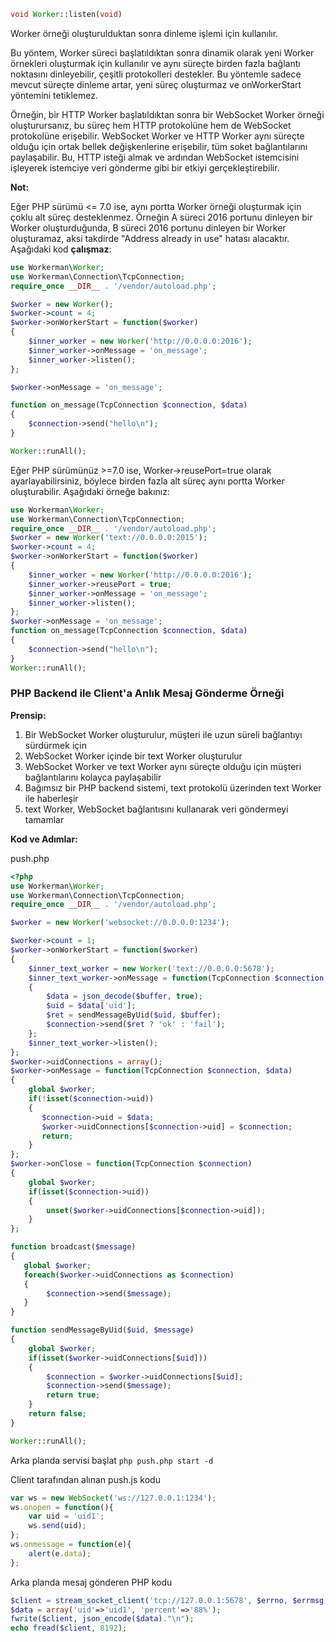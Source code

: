 ```php
void Worker::listen(void)
```
Worker örneği oluşturulduktan sonra dinleme işlemi için kullanılır.

Bu yöntem, Worker süreci başlatıldıktan sonra dinamik olarak yeni Worker örnekleri oluşturmak için kullanılır ve aynı süreçte birden fazla bağlantı noktasını dinleyebilir, çeşitli protokolleri destekler. Bu yöntemle sadece mevcut süreçte dinleme artar, yeni süreç oluşturmaz ve onWorkerStart yöntemini tetiklemez.

Örneğin, bir HTTP Worker başlatıldıktan sonra bir WebSocket Worker örneği oluşturursanız, bu süreç hem HTTP protokolüne hem de WebSocket protokolüne erişebilir. WebSocket Worker ve HTTP Worker aynı süreçte olduğu için ortak bellek değişkenlerine erişebilir, tüm soket bağlantılarını paylaşabilir. Bu, HTTP isteği almak ve ardından WebSocket istemcisini işleyerek istemciye veri gönderme gibi bir etkiyi gerçekleştirebilir.

**Not:**

Eğer PHP sürümü <= 7.0 ise, aynı portta Worker örneği oluşturmak için çoklu alt süreç desteklenmez. Örneğin A süreci 2016 portunu dinleyen bir Worker oluşturduğunda, B süreci 2016 portunu dinleyen bir Worker oluşturamaz, aksi takdirde "Address already in use" hatası alacaktır. Aşağıdaki kod **çalışmaz**:

```php
use Workerman\Worker;
use Workerman\Connection\TcpConnection;
require_once __DIR__ . '/vendor/autoload.php';

$worker = new Worker();
$worker->count = 4;
$worker->onWorkerStart = function($worker)
{
    $inner_worker = new Worker('http://0.0.0.0:2016');
    $inner_worker->onMessage = 'on_message';
    $inner_worker->listen();
};

$worker->onMessage = 'on_message';

function on_message(TcpConnection $connection, $data)
{
    $connection->send("hello\n");
}

Worker::runAll();
```

Eğer PHP sürümünüz >=7.0 ise, Worker->reusePort=true olarak ayarlayabilirsiniz, böylece birden fazla alt süreç aynı portta Worker oluşturabilir. Aşağıdaki örneğe bakınız:

```php
use Workerman\Worker;
use Workerman\Connection\TcpConnection;
require_once __DIR__ . '/vendor/autoload.php';
$worker = new Worker('text://0.0.0.0:2015');
$worker->count = 4;
$worker->onWorkerStart = function($worker)
{
    $inner_worker = new Worker('http://0.0.0.0:2016');
    $inner_worker->reusePort = true;
    $inner_worker->onMessage = 'on_message';
    $inner_worker->listen();
};
$worker->onMessage = 'on_message';
function on_message(TcpConnection $connection, $data)
{
    $connection->send("hello\n");
}
Worker::runAll();
```

### PHP Backend ile Client'a Anlık Mesaj Gönderme Örneği

**Prensip:**

1. Bir WebSocket Worker oluşturulur, müşteri ile uzun süreli bağlantıyı sürdürmek için
2. WebSocket Worker içinde bir text Worker oluşturulur
3. WebSocket Worker ve text Worker aynı süreçte olduğu için müşteri bağlantılarını kolayca paylaşabilir
4. Bağımsız bir PHP backend sistemi, text protokolü üzerinden text Worker ile haberleşir
5. text Worker, WebSocket bağlantısını kullanarak veri göndermeyi tamamlar

**Kod ve Adımlar:**

push.php

```php
<?php
use Workerman\Worker;
use Workerman\Connection\TcpConnection;
require_once __DIR__ . '/vendor/autoload.php';

$worker = new Worker('websocket://0.0.0.0:1234');

$worker->count = 1;
$worker->onWorkerStart = function($worker)
{
    $inner_text_worker = new Worker('text://0.0.0.0:5678');
    $inner_text_worker->onMessage = function(TcpConnection $connection, $buffer)
    {
        $data = json_decode($buffer, true);
        $uid = $data['uid'];
        $ret = sendMessageByUid($uid, $buffer);
        $connection->send($ret ? 'ok' : 'fail');
    };
    $inner_text_worker->listen();
};
$worker->uidConnections = array();
$worker->onMessage = function(TcpConnection $connection, $data)
{
    global $worker;
    if(!isset($connection->uid))
    {
       $connection->uid = $data;
       $worker->uidConnections[$connection->uid] = $connection;
       return;
    }
};
$worker->onClose = function(TcpConnection $connection)
{
    global $worker;
    if(isset($connection->uid))
    {
        unset($worker->uidConnections[$connection->uid]);
    }
};

function broadcast($message)
{
   global $worker;
   foreach($worker->uidConnections as $connection)
   {
        $connection->send($message);
   }
}

function sendMessageByUid($uid, $message)
{
    global $worker;
    if(isset($worker->uidConnections[$uid]))
    {
        $connection = $worker->uidConnections[$uid];
        $connection->send($message);
        return true;
    }
    return false;
}

Worker::runAll();
```

Arka planda servisi başlat
 ```php push.php start -d```

Client tarafından alınan push.js kodu
```javascript
var ws = new WebSocket('ws://127.0.0.1:1234');
ws.onopen = function(){
    var uid = 'uid1';
    ws.send(uid);
};
ws.onmessage = function(e){
    alert(e.data);
};
```

Arka planda mesaj gönderen PHP kodu
```php
$client = stream_socket_client('tcp://127.0.0.1:5678', $errno, $errmsg, 1);
$data = array('uid'=>'uid1', 'percent'=>'88%');
fwrite($client, json_encode($data)."\n");
echo fread($client, 8192);
```
